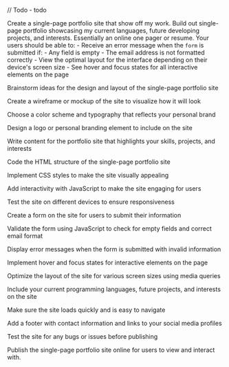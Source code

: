 // Todo - todo 



Create a single-page portfolio site that show off my work. Build out single-page portfolio showcasing my current languages, future developing projects, and interests. Essentially an online one pager or resume. Your users should be able to: - Receive an error message when the `form` is submitted if: - Any field is empty - The email address is not formatted correctly - View the optimal layout for the interface depending on their device's screen size - See hover and focus states for all interactive elements on the page

Brainstorm ideas for the design and layout of the single-page portfolio site

Create a wireframe or mockup of the site to visualize how it will look

Choose a color scheme and typography that reflects your personal brand

Design a logo or personal branding element to include on the site

Write content for the portfolio site that highlights your skills, projects, and interests

Code the HTML structure of the single-page portfolio site

Implement CSS styles to make the site visually appealing

Add interactivity with JavaScript to make the site engaging for users

Test the site on different devices to ensure responsiveness

Create a form on the site for users to submit their information

Validate the form using JavaScript to check for empty fields and correct email format

Display error messages when the form is submitted with invalid information

Implement hover and focus states for interactive elements on the page

Optimize the layout of the site for various screen sizes using media queries

Include your current programming languages, future projects, and interests on the site

Make sure the site loads quickly and is easy to navigate

Add a footer with contact information and links to your social media profiles

Test the site for any bugs or issues before publishing

Publish the single-page portfolio site online for users to view and interact with.
